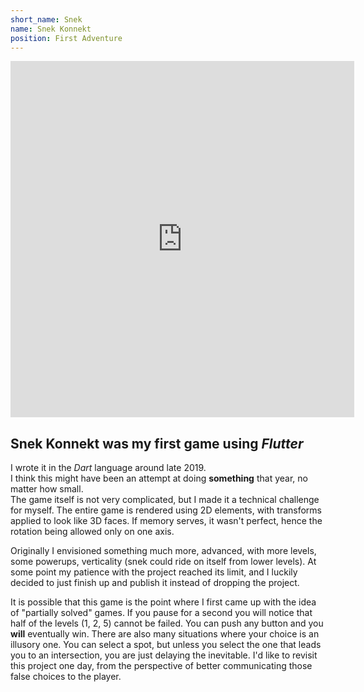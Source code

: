 ```yaml
---
short_name: Snek
name: Snek Konnekt
position: First Adventure
---
```


<iframe src="https://itch.io/embed-upload/1865249?color=0484d1" allowfullscreen="" width="550" height="570" frameborder="0"><a href="https://nora-sellisa.itch.io/snek-konnekt">Play Snek Konnekt on itch.io</a></iframe>

## Snek Konnekt was my first game using *Flutter*
I wrote it in the *Dart* language around late 2019.  
I think this might have been an attempt at doing **something** that year, no matter how small.  
The game itself is not very complicated, but I made it a technical challenge for myself. The entire game is rendered using 2D elements, with transforms applied to look like 3D faces. If memory serves, it wasn't perfect, hence the rotation being allowed only on one axis.  

Originally I envisioned something much more, advanced, with more levels, some powerups, verticality (snek could ride on itself from lower levels). At some point my patience with the project reached its limit, and I luckily decided to just finish up and publish it instead of dropping the project.  

It is possible that this game is the point where I first came up with the idea of "partially solved" games. If you pause for a second you will notice that half of the levels (1, 2, 5) cannot be failed. You can push any button and you **will** eventually win. There are also many situations where your choice is an illusory one. You can select a spot, but unless you select the one that leads you to an intersection, you are just delaying the inevitable. I'd like to revisit this project one day, from the perspective of better communicating those false choices to the player.
